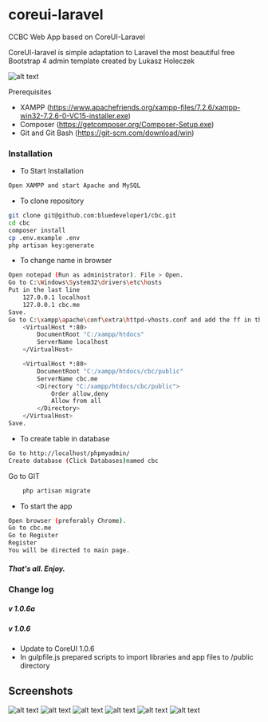 # coreui-laravel
CCBC Web App based on CoreUI-Laravel

CoreUI-laravel is simple adaptation to Laravel the most beautiful free Bootstrap 4 admin template created by Lukasz Holeczek

![alt text](https://raw.githubusercontent.com/taboritis/coreui-laravel/master/sample_charts.png)

Prerequisites
- XAMPP (https://www.apachefriends.org/xampp-files/7.2.6/xampp-win32-7.2.6-0-VC15-installer.exe)
- Composer (https://getcomposer.org/Composer-Setup.exe)
- Git and Git Bash (https://git-scm.com/download/win)

### Installation
- To Start Installation 
```bash
Open XAMPP and start Apache and MySQL
```

- To clone repository
```bash
git clone git@github.com:bluedeveloper1/cbc.git
cd cbc
composer install
cp .env.example .env
php artisan key:generate
```

- To change name in browser
```bash
Open notepad (Run as administrator). File > Open.
Go to C:\Windows\System32\drivers\etc\hosts
Put in the last line
	127.0.0.1 localhost
	127.0.0.1 cbc.me
Save.
Go to C:\xampp\apache\conf\extra\httpd-vhosts.conf and add the ff in the last line.
	<VirtualHost *:80>
		DocumentRoot "C:/xampp/htdocs"
		ServerName localhost
	</VirtualHost>

	<VirtualHost *:80>
		DocumentRoot "C:/xampp/htdocs/cbc/public"
		ServerName cbc.me
		<Directory "C:/xampp/htdocs/cbc/public">
			Order allow,deny
			Allow from all
		</Directory>
	</VirtualHost>
Save.
```

- To create table in database
```bash
Go to http://localhost/phpmyadmin/
Create database (Click Databases)named cbc
```

Go to GIT

```bash
	php artisan migrate
```

- To start the app
```bash
Open browser (preferably Chrome).
Go to cbc.me
Go to Register
Register
You will be directed to main page.
```



##### That's all. Enjoy.

### Change log
##### v 1.0.6a
##### v 1.0.6
- Update to CoreUI 1.0.6
- In gulpfile.js prepared scripts to import libraries and app files to /public directory

## Screenshots

![alt text](https://raw.githubusercontent.com/taboritis/coreui-laravel/master/sample_charts.png)
![alt text](https://raw.githubusercontent.com/taboritis/coreui-laravel/master/sample_cards.png)
![alt text](https://raw.githubusercontent.com/taboritis/coreui-laravel/master/sample_charts.png)
![alt text](https://raw.githubusercontent.com/taboritis/coreui-laravel/master/sample_switches.png)
![alt text](https://raw.githubusercontent.com/taboritis/coreui-laravel/master/sample_tabs.png)
![alt text](https://raw.githubusercontent.com/taboritis/coreui-laravel/master/sample_widgets.png)
